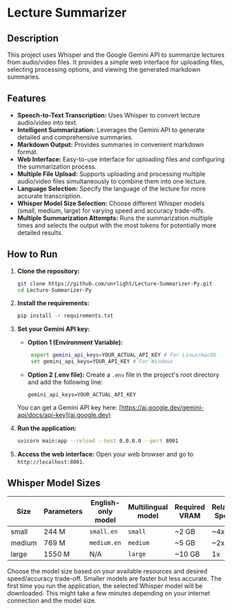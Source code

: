 # Lecture Summarizer

## Description

This project uses Whisper and the Google Gemini API to summarize lectures from audio/video files.  It provides a simple web interface for uploading files, selecting processing options, and viewing the generated markdown summaries.

## Features

* **Speech-to-Text Transcription:**  Uses Whisper to convert lecture audio/video into text.
* **Intelligent Summarization:** Leverages the Gemini API to generate detailed and comprehensive summaries.
* **Markdown Output:**  Provides summaries in convenient markdown format.
* **Web Interface:** Easy-to-use interface for uploading files and configuring the summarization process.
* **Multiple File Upload:** Supports uploading and processing multiple audio/video files simultaneously to combine them into one lecture.
* **Language Selection:**  Specify the language of the lecture for more accurate transcription.
* **Whisper Model Size Selection:** Choose different Whisper models (small, medium, large) for varying speed and accuracy trade-offs.
* **Multiple Summarization Attempts:**  Runs the summarization multiple times and selects the output with the most tokens for potentially more detailed results.

## How to Run

1. **Clone the repository:**

   ```bash
   git clone https://github.com/unrlight/Lecture-Summarizer-Py.git
   cd Lecture-Summarizer-Py
   ```

2. **Install the requirements:**

   ```bash
   pip install -r requirements.txt
   ```

3. **Set your Gemini API key:**

    * **Option 1 (Environment Variable):**
      ```bash
       export gemini_api_keys=YOUR_ACTUAL_API_KEY # For Linux/macOS
       set gemini_api_keys=YOUR_API_KEY # For Windows
       ```

    * **Option 2 (.env file):**
        Create a `.env` file in the project's root directory and add the following line:
        ```
        gemini_api_keys=YOUR_ACTUAL_API_KEY
        ```
    You can get a Gemini API key here: [https://ai.google.dev/gemini-api/docs/api-key](ai.google.dev)

4. **Run the application:**
   ```bash
   uvicorn main:app --reload --host 0.0.0.0 --port 8001
   ```

5. **Access the web interface:** Open your web browser and go to `http://localhost:8001`.

## Whisper Model Sizes


| Size   | Parameters | English-only model | Multilingual model | Required VRAM | Relative Speed |
|--------|------------|-------------------|--------------------|---------------|----------------|
| small  | 244 M      | `small.en`        | `small`           | ~2 GB         | ~4x            |
| medium | 769 M      | `medium.en`       | `medium`          | ~5 GB         | ~2x            |
| large  | 1550 M     | N/A              | `large`           | ~10 GB        | 1x             |


Choose the model size based on your available resources and desired speed/accuracy trade-off. Smaller models are faster but less accurate. The first time you run the application, the selected Whisper model will be downloaded. This might take a few minutes depending on your internet connection and the model size.
